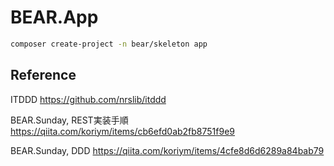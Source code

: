 # BEAR.App

```bash
composer create-project -n bear/skeleton app
```

## Reference

ITDDD
https://github.com/nrslib/itddd

BEAR.Sunday, REST実装手順
https://qiita.com/koriym/items/cb6efd0ab2fb8751f9e9

BEAR.Sunday, DDD
https://qiita.com/koriym/items/4cfe8d6d6289a84bab79